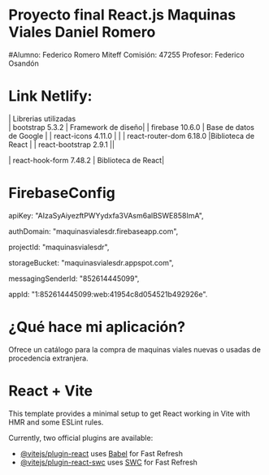 # Proyecto final React.js Maquinas Viales Daniel Romero

#Alumno: Federico Romero Miteff
 Comisión: 47255
 Profesor: Federico Osandón

# Link Netlify: 


| Librerias utilizadas                            
| bootstrap 5.3.2                        | Framework de diseño|
| firebase 10.6.0                        | Base de datos de Google |
| react-icons 4.11.0                     |  |
| react-router-dom 6.18.0                |Biblioteca de React |
| react-bootstrap 2.9.1                  ||

| react-hook-form 7.48.2                 | Biblioteca de React|



# FirebaseConfig

  apiKey: "AIzaSyAiyezftPWYydxfa3VAsm6alBSWE858ImA",

  authDomain: "maquinasvialesdr.firebaseapp.com",

  projectId: "maquinasvialesdr",

  storageBucket: "maquinasvialesdr.appspot.com",

  messagingSenderId: "852614445099",

  appId: "1:852614445099:web:41954c8d054521b492926e".
 

# ¿Qué hace mi aplicación?


Ofrece un catálogo para la compra de maquinas viales nuevas o usadas de procedencia extranjera.


# React + Vite

This template provides a minimal setup to get React working in Vite with HMR and some ESLint rules.

Currently, two official plugins are available:

- [@vitejs/plugin-react](https://github.com/vitejs/vite-plugin-react/blob/main/packages/plugin-react/README.md) uses [Babel](https://babeljs.io/) for Fast Refresh
- [@vitejs/plugin-react-swc](https://github.com/vitejs/vite-plugin-react-swc) uses [SWC](https://swc.rs/) for Fast Refresh
